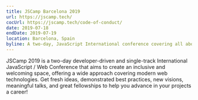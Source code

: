 ```yaml
---
title: JSCamp Barcelona 2019
url: https://jscamp.tech/
cocUrl: https://jscamp.tech/code-of-conduct/
date: 2019-07-18
endDate: 2019-07-19
location: Barcelona, Spain
byline: A two-day, JavaScript International conference covering all about modern web technologies
---
```


JSCamp 2019 is a two-day developer-driven and single-track International JavaScript / Web Conference that aims to create an inclusive and welcoming space, offering a wide approach covering modern web technologies. Get fresh ideas, demonstrated best practices, new visions, meaningful talks, and great fellowships to help you advance in your projects a career!
